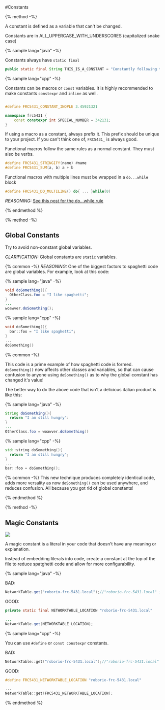 #Constants

{% method -%}

A constant is defined as a variable that can't be changed.

Constants are in ALL\_UPPERCASE\_WITH\_UNDERSCORES (capitalized snake case)

{% sample lang="java" -%}

Constants always have `static final`

```java
public static final String THIS_IS_A_CONSTANT = "Constantly following the rules!";
```

{% sample lang="cpp" -%}

Constants can be macros or `const` variables. It is highly recommended to make constants `constexpr` and `inline` as well.

```cpp

#define FRC5431_CONSTANT_INOPLE 3.45921321 

namespace frc5431 {
    const constexpr int SPECIAL_NUMBER = 342131;
}

```

If using a macro as a constant, always prefix it. This prefix should be unique to your project. If you can't think one of, `FRC5431_` is always good.

Functional macros follow the same rules as a normal constant. They must also be verbs.

```cpp
#define FRC5431_STRINGIFY(name) #name
#define FRC5431_SUM(a, b) a + b
```
Functional macros with multiple lines must be wrapped in a `do...while` block

```cpp
#define FRC5431_DO_MULTILINE() do{ ... }while(0)
```

*REASONING:* [See this post for the do...while rule](https://stackoverflow.com/a/1067238)

{% endmethod %}

{% method -%}

## Global Constants

Try to avoid non-constant global variables.

*CLARIFICATION:*
Global constants are `static` variables.

{% common -%}
*REASONING:*
One of the biggest factors to spaghetti code are global variables. For example, look at this code:

{% sample lang="java" -%}
```java
void doSomething(){
  OtherClass.foo = "I like spaghetti";
}
...
woawver.doSomething();
```

{% sample lang="cpp" -%}
```cpp
void doSomething(){
  bar::foo = "I like spaghetti";
}
...
doSomething()
```

{% common -%}

This code is a prime example of how spaghetti code is formed. `doSomething()` now affects other classes and variables, so that can cause confusion to anyone using `doSomething()` as to why the global constant has changed it's value!

The better way to do the above code that isn't a delicious italian product is like this:

{% sample lang="java" -%}
```java
String doSomething(){
  return "I am still hungry":
}
...
OtherClass.foo = woawver.doSomething()
```

{% sample lang="cpp" -%}

```cpp
std::string doSomething(){
  return "I am still hungry";
}
...
bar::foo = doSomething();
```

{% common -%}
This new technique produces completely identical code, adds more versality as now `doSomething()` can be used anywhere, and reduces confusion. All because you got rid of global constants!

{% endmethod %}

{% method -%}

## Magic Constants

![](https://imgs.xkcd.com/comics/int_pi.png)

A magic constant is a literal in your code that doesn't have any meaning or explanation. 

Instead of embedding literals into code, create a constant at the top of the file to reduce spatghetti code and allow for more configurability.

{% sample lang="java" -%}

BAD:
```java
NetworkTable.get("roborio-frc-5431.local");//"roborio-frc-5431.local" is a magic constant
```

GOOD:
```java
private static final NETWORKTABLE_LOCATION "roborio-frc-5431.local"

...
NetworkTable.get(NETWORKTABLE_LOCATION);
```

{% sample lang="cpp" -%}

You can use `#define` or `const constexpr` constants.

BAD:
```cpp
NetworkTable::get("roborio-frc-5431.local");//"roborio-frc-5431.local" is a magic constant
```

GOOD:
```cpp
#define FRC5431_NETWORKTABLE_LOCATION "roborio-frc-5431.local"

...
NetworkTable::get(FRC5431_NETWORKTABLE_LOCATION);
```

{% endmethod %}

